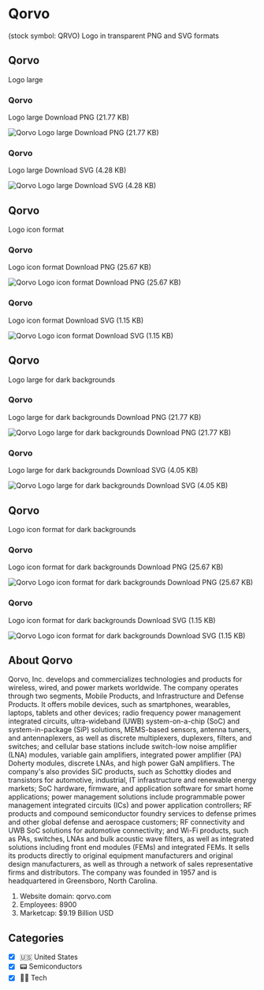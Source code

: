 # Qorvo
 (stock symbol: QRVO) Logo in transparent PNG and SVG formats

## Qorvo
 Logo large

### Qorvo
 Logo large Download PNG (21.77 KB)

![Qorvo
 Logo large Download PNG (21.77 KB)](/img/orig/QRVO_BIG-a2b2be5e.png)

### Qorvo
 Logo large Download SVG (4.28 KB)

![Qorvo
 Logo large Download SVG (4.28 KB)](/img/orig/QRVO_BIG-e6bba90a.svg)

## Qorvo
 Logo icon format

### Qorvo
 Logo icon format Download PNG (25.67 KB)

![Qorvo
 Logo icon format Download PNG (25.67 KB)](/img/orig/QRVO-9165020f.png)

### Qorvo
 Logo icon format Download SVG (1.15 KB)

![Qorvo
 Logo icon format Download SVG (1.15 KB)](/img/orig/QRVO-f02f3887.svg)

## Qorvo
 Logo large for dark backgrounds

### Qorvo
 Logo large for dark backgrounds Download PNG (21.77 KB)

![Qorvo
 Logo large for dark backgrounds Download PNG (21.77 KB)](/img/orig/QRVO_BIG.D-c1dfa5bd.png)

### Qorvo
 Logo large for dark backgrounds Download SVG (4.05 KB)

![Qorvo
 Logo large for dark backgrounds Download SVG (4.05 KB)](/img/orig/QRVO_BIG.D-733468db.svg)

## Qorvo
 Logo icon format for dark backgrounds

### Qorvo
 Logo icon format for dark backgrounds Download PNG (25.67 KB)

![Qorvo
 Logo icon format for dark backgrounds Download PNG (25.67 KB)](/img/orig/QRVO.D-826485da.png)

### Qorvo
 Logo icon format for dark backgrounds Download SVG (1.15 KB)

![Qorvo
 Logo icon format for dark backgrounds Download SVG (1.15 KB)](/img/orig/QRVO.D-d8049ac1.svg)

## About Qorvo


Qorvo, Inc. develops and commercializes technologies and products for wireless, wired, and power markets worldwide. The company operates through two segments, Mobile Products, and Infrastructure and Defense Products. It offers mobile devices, such as smartphones, wearables, laptops, tablets and other devices; radio frequency power management integrated circuits, ultra-wideband (UWB) system-on-a-chip (SoC) and system-in-package (SiP) solutions, MEMS-based sensors, antenna tuners, and antennaplexers, as well as discrete multiplexers, duplexers, filters, and switches; and cellular base stations include switch-low noise amplifier (LNA) modules, variable gain amplifiers, integrated power amplifier (PA) Doherty modules, discrete LNAs, and high power GaN amplifiers. The company's also provides SiC products, such as Schottky diodes and transistors for automotive, industrial, IT infrastructure and renewable energy markets; SoC hardware, firmware, and application software for smart home applications; power management solutions include programmable power management integrated circuits (ICs) and power application controllers; RF products and compound semiconductor foundry services to defense primes and other global defense and aerospace customers; RF connectivity and UWB SoC solutions for automotive connectivity; and Wi-Fi products, such as PAs, switches, LNAs and bulk acoustic wave filters, as well as integrated solutions including front end modules (FEMs) and integrated FEMs. It sells its products directly to original equipment manufacturers and original design manufacturers, as well as through a network of sales representative firms and distributors. The company was founded in 1957 and is headquartered in Greensboro, North Carolina.

1. Website domain: qorvo.com
2. Employees: 8900
3. Marketcap: $9.19 Billion USD


## Categories
- [x] 🇺🇸 United States
- [x] 📟 Semiconductors
- [x] 👩‍💻 Tech
